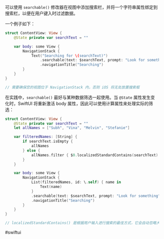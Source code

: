 可以使用 `searchable()` 修改器在视图中添加搜索栏，并将一个字符串属性绑定到搜索栏，以便在用户键入时过滤数据。

一个例子如下：

```swift
struct ContentView: View {
    @State private var searchText = ""

    var body: some View {
        NavigationStack {
            Text("Searching for \(searchText)")
                .searchable(text: $searchText, prompt: "Look for something")
                .navigationTitle("Searching")
        }
    }
}

// 需要确保您的视图位于 NavigationStack 内，否则 iOS 将无处放置搜索框
```

在实践中，`searchable()` 最好与某种数据筛选一起使用。当 `@State` 属性发生变化时，SwiftUI 将重新激活 body 属性，因此可以使用计算属性来处理实际的筛选：

```swift
struct ContentView: View {
    @State private var searchText = ""
    let allNames = ["Subh", "Vina", "Melvin", "Stefanie"]

    var filteredNames: [String] {
        if searchText.isEmpty {
            allNames
        } else {
            allNames.filter { $0.localizedStandardContains(searchText) }
        }
    }

    var body: some View {
        NavigationStack {
            List(filteredNames, id: \.self) { name in
                Text(name)
            }
            .searchable(text: $searchText, prompt: "Look for something")
            .navigationTitle("Searching")
        }
    }
}

// localizedStandardContains() 是根据用户输入进行搜索的最佳方式，它会自动忽略大小写和重音
```

#swiftui 